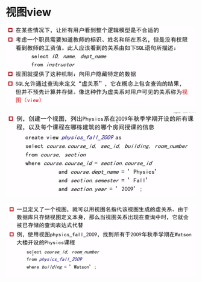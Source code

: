 # 视图view

![](.gitbook/assets/image%20%288%29.png)

![](.gitbook/assets/image%20%283%29.png)

![](.gitbook/assets/image.png)

